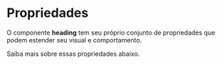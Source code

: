 # Propriedades

O componente **heading** tem seu próprio conjunto de propriedades que podem estender seu visual e comportamento. 

Saiba mais sobre essas propriedades abaixo.